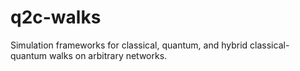 # q2c-walks
Simulation frameworks for classical, quantum, and hybrid classical-quantum walks on arbitrary networks.
